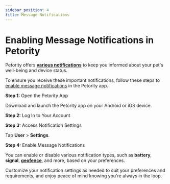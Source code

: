 ```yaml
---
sidebar_position: 4
title: Message Notifications
---
```


# Enabling Message Notifications in Petority
Petority offers **[various notifications](/docs/petority/notification/type)** to keep you informed about your pet's well-being and device status. 

To ensure you receive these important notifications, follow these steps to [enable message notifications](/docs/petority/general-setting/notification) in the Petority app.

**Step 1:** Open the Petority App

Download and launch the Petority app on your Android or iOS device.

**Step 2:** Log In to Your Account

**Step 3:** Access Notification Settings

Tap **User** > **Settings**.

**Step 4:** Enable Message Notifications

You can enable or disable various notification types, such as **battery**, **signal**, **[geofence](/docs/petority/notification/fence-event)**, and more, based on your preferences.

Customize your notification settings as needed to suit your preferences and requirements, and enjoy peace of mind knowing you're always in the loop.